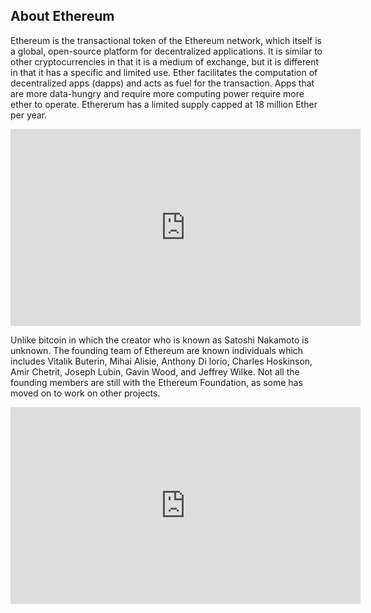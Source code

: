 ## About Ethereum

Ethereum is the transactional token of the Ethereum network, which itself is a global, open-source platform for decentralized applications. It is similar to other cryptocurrencies in that it is a medium of exchange, but it is different in that it has a specific and limited use. Ether facilitates the computation of decentralized apps (dapps) and acts as fuel for the transaction. Apps that are more data-hungry and require more computing power require more ether to operate. Ethererum has a limited supply capped at 18 million Ether per year.

<iframe width="560" height="315" src="https://www.youtube.com/embed/jxLkbJozKbY" frameborder="0" allow="accelerometer; autoplay; clipboard-write; encrypted-media; gyroscope; picture-in-picture" allowfullscreen></iframe>

Unlike bitcoin in which the creator who is known as Satoshi Nakamoto is unknown. The founding team of Ethereum are known individuals which includes Vitalik Buterin, Mihai Alisie, Anthony Di lorio, Charles Hoskinson, Amir Chetrit, Joseph Lubin, Gavin Wood, and Jeffrey Wilke. Not all the founding members are still with the Ethereum Foundation, as some has moved on to work on other projects.

<iframe width="560" height="315" src="https://www.youtube.com/embed/l6RQ0x02QA8" frameborder="0" allow="accelerometer; autoplay; clipboard-write; encrypted-media; gyroscope; picture-in-picture" allowfullscreen></iframe>
